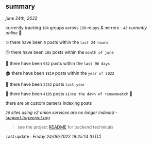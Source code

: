 
## summary
_june 24th, 2022_

currently tracking `104` groups across `150` relays & mirrors - _`43` currently online_ 📡

⏲ there have been `5` posts within the `last 24 hours`

🕓 there have been `185` posts within the `month of june`

📅 there have been `982` posts within the `last 90 days`

🏚 there have been `1819` posts within the `year of 2022`

🚀 there have been `2252` posts `last year`

🦕 there have been `4105` posts `since the dawn of ransomwatch` 🐣

there are `50` custom parsers indexing posts

_`20` sites using v2 onion services are no longer indexed - [support.torproject.org](https://support.torproject.org/onionservices/v2-deprecation/)_

> see the project [README](https://github.com/jmousqueton/ransomwatch#readme) for backend technicals



Last update : _Friday 24/06/2022 19:25:14 (UTC)_

